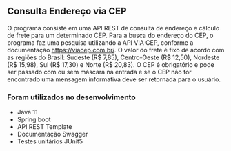 ## Consulta Endereço via CEP

O programa consiste em uma API REST de consulta de endereço e cálculo de frete para um determinado CEP. Para a busca do endereço do CEP, o programa faz uma pesquisa utilizando a API VIA CEP, conforme a documentação https://viacep.com.br/. O valor do frete é fixo de acordo com as regiões do Brasil: Sudeste (R$ 7,85), Centro-Oeste (R$ 12,50), Nordeste (R$ 15,98), Sul (R$ 17,30) e Norte (R$ 20,83). O CEP é obrigatório e pode ser passado com ou sem máscara na entrada e se o CEP não for encontrado uma mensagem informativa deve ser retornada para o usuário.

### Foram utilizados no desenvolvimento 

-	Java 11
-	Spring boot
-	API REST Template
-	Documentação Swagger
-	Testes unitários JUnit5
